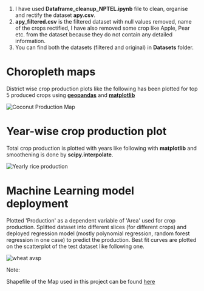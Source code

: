 1. I have used **Dataframe_cleanup_NPTEL.ipynb** file to clean, organise and rectify the dataset **apy.csv**.
2. **apy_filtered.csv** is the filtered dataset with null values removed, name of the crops rectified, I have also removed some crop like Apple, Pear etc. from the dataset because they do not contain any detailed information.
3. You can find both the datasets (filtered and original) in **Datasets** folder.

# Choropleth maps
District wise crop production plots like the following has been plotted for top 5 produced crops using [**geopandas**](https://geopandas.org/en/stable/about.html) and [**matplotlib**](https://matplotlib.org/)

![Coconut Production Map](/../assets/Assets/coconut_production_avg_reduced.png)

# Year-wise crop production plot
Total crop production is plotted with years like following with **matplotlib** and smoothening is done by **scipy.interpolate**.

![Yearly rice production](/../assets/Assets/rice_yrp.png)

# Machine Learning model deployment
Plotted 'Production' as a dependent variable of 'Area' used for crop production. Splitted dataset into different slices (for different crops) and deployed regression model (mostly polynomial regression, random forest regression in one case) to predict the production. Best fit curves are plotted on the scatterplot of the test dataset like following one.

![wheat avsp](/../assets/Assets/wheat_avsp_bfc.png)

Note: 

Shapefile of the Map used in this project can be found [here](https://geodata.lib.utexas.edu/catalog/stanford-sh819zz8121)
